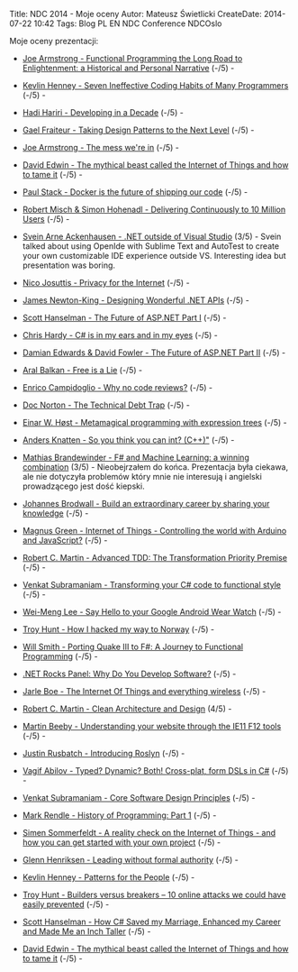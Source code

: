 Title: NDC 2014 - Moje oceny
Autor: Mateusz Świetlicki
CreateDate: 2014-07-22 10:42
Tags:	Blog
		PL
		EN
		NDC
		Conference
		NDCOslo

Moje oceny prezentacji:

 - [Joe Armstrong - Functional Programming the Long Road to Enlightenment: a Historical and Personal Narrative](http://vimeo.com/97329186) (-/5) - 

 - [Kevlin Henney - Seven Ineffective Coding Habits of Many Programmers](http://vimeo.com/97329157) (-/5) - 

 - [Hadi Hariri - Developing in a Decade](http://vimeo.com/97315946) (-/5) - 

 - [Gael Fraiteur - Taking Design Patterns to the Next Level](http://vimeo.com/97408213) (-/5) - 

 - [Joe Armstrong - The mess we&#039;re in](http://vimeo.com/97408239) (-/5) - 

 - [David Edwin - The mythical beast called the Internet of Things and how to tame it](http://vimeo.com/97408240) (-/5) - 

 - [Paul Stack - Docker is the future of shipping our code](http://vimeo.com/97415348) (-/5) - 

 - [Robert Misch &amp; Simon Hohenadl - Delivering Continuously to 10 Million Users](http://vimeo.com/97419153) (-/5) - 

 - [Svein Arne Ackenhausen - .NET outside of Visual Studio](http://vimeo.com/97419176) (3/5) - Svein talked about using OpenIde with Sublime Text and AutoTest to create your own customizable IDE experience outside VS. Interesting idea but presentation was boring.

 - [Nico Josuttis - Privacy for the Internet](http://vimeo.com/97501375) (-/5) - 

 - [James Newton-King - Designing Wonderful .NET APIs](http://vimeo.com/97501377) (-/5) - 

 - [Scott Hanselman - The Future of ASP.NET Part I](http://vimeo.com/97501412) (-/5) - 

 - [Chris Hardy - C# is in my ears and in my eyes](http://vimeo.com/97501413) (-/5) - 

 - [Damian Edwards &amp; David Fowler - The Future of ASP.NET Part II](http://vimeo.com/97505678) (-/5) - 

 - [Aral Balkan - Free is a Lie](http://vimeo.com/97505679) (-/5) - 

 - [Enrico Campidoglio - Why no code reviews?](http://vimeo.com/97505680) (-/5) - 

 - [Doc Norton - The Technical Debt Trap](http://vimeo.com/97507576) (-/5) - 

 - [Einar W. H&oslash;st - Metamagical programming with expression trees](http://vimeo.com/97514516) (-/5) - 

 - [Anders Knatten - So you think you can int? (C++)&quot;](http://vimeo.com/97507577) (-/5) - 

 - [Mathias Brandewinder - F# and Machine Learning: a winning combination](http://vimeo.com/97514517) (3/5) - Nieobejrzałem do końca. Prezentacja była ciekawa, ale nie dotyczyła problemów który mnie nie interesują i angielski prowadzącego jest dość kiepski.

 - [Johannes Brodwall - Build an extraordinary career by sharing your knowledge](http://vimeo.com/97514629) (-/5) - 

 - [Magnus Green - Internet of Things - Controlling the world with Arduino and JavaScript?](http://vimeo.com/97516287) (-/5) - 

 - [Robert C. Martin - Advanced TDD: The Transformation Priority Premise](http://vimeo.com/97516288) (-/5) - 

 - [Venkat Subramaniam - Transforming your C# code to functional style](http://vimeo.com/97519532) (-/5) - 

 - [Wei-Meng Lee - Say Hello to your Google Android Wear Watch](http://vimeo.com/97519533) (-/5) - 

 - [Troy Hunt - How I hacked my way to Norway](http://vimeo.com/97530814) (-/5) - 

 - [Will Smith - Porting Quake III to F#: A Journey to Functional Programming](http://vimeo.com/97530815) (-/5) - 

 - [.NET Rocks Panel: Why Do You Develop Software?](http://vimeo.com/97530817) (-/5) - 

 - [Jarle Boe - The Internet Of Things and everything wireless](http://vimeo.com/97530862) (-/5) - 

 - [Robert C. Martin - Clean Architecture and Design](http://vimeo.com/97530863) (4/5) - 

 - [Martin Beeby - Understanding your website through the IE11 F12 tools](http://vimeo.com/97537017) (-/5) - 

 - [Justin Rusbatch - Introducing Roslyn](http://vimeo.com/97537019) (-/5) - 

 - [Vagif Abilov - Typed? Dynamic? Both! Cross-plat, form DSLs in C#](http://vimeo.com/97541183) (-/5) - 

 - [Venkat Subramaniam - Core Software Design Principles](http://vimeo.com/97541185) (-/5) - 

 - [Mark Rendle - History of Programming: Part 1](http://vimeo.com/97541186) (-/5) - 

 - [Simen Sommerfeldt - A reality check on the Internet of Things - and how you can get started with your own project](http://vimeo.com/97567956) (-/5) - 

 - [Glenn Henriksen - Leading without formal authority](http://vimeo.com/97344526) (-/5) - 

 - [Kevlin Henney - Patterns for the People](http://vimeo.com/97344527) (-/5) - 

 - [Troy Hunt - Builders versus breakers &ndash; 10 online attacks we could have easily prevented](http://vimeo.com/97344528) (-/5) - 

 - [Scott Hanselman - How C# Saved my Marriage, Enhanced my Career and Made Me an Inch Taller](http://vimeo.com/97349222) (-/5) - 

 - [David Edwin - The mythical beast called the Internet of Things and how to tame it](http://vimeo.com/97408240) (-/5) - 

